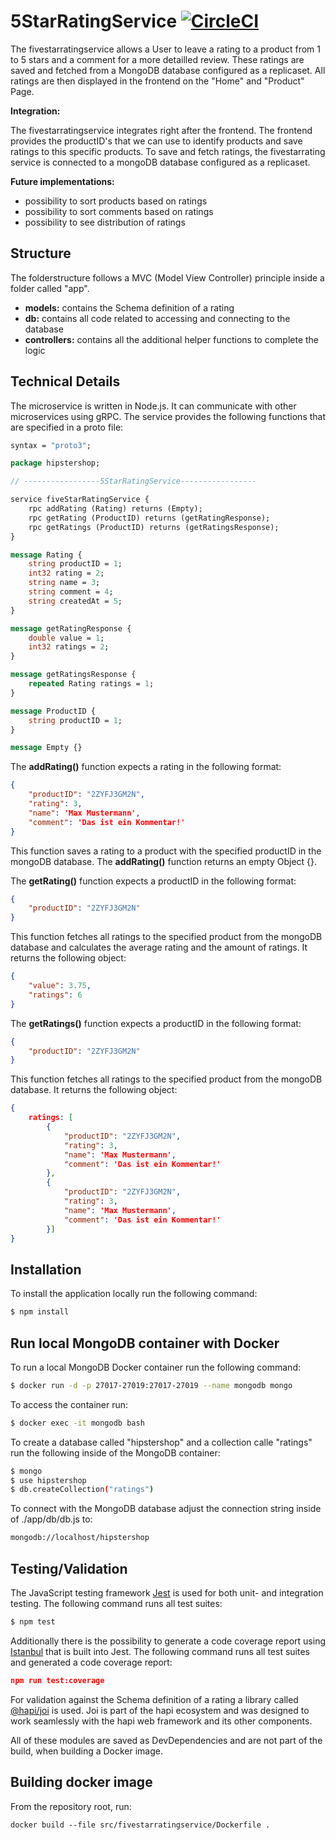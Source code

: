 # 5StarRatingService [![CircleCI](https://circleci.com/gh/amrap030/microservices-demo/tree/master.svg?style=shield&circle-token=e3c2b7f924d261a40caaf372c51e0a87c91ae0ea)](https://circleci.com/gh/amrap030/microservices-demo/tree/master)

The fivestarratingservice allows a User to leave a rating to a product from 1 to 5 stars and a comment for a more detailled review. These ratings are saved and fetched from a MongoDB database configured as a replicaset. All ratings are then displayed in the frontend on the "Home" and "Product" Page.

**Integration:**

The fivestarratingservice integrates right after the frontend. The frontend provides the productID's that we can use to identify products and save ratings to this specific products. To save and fetch ratings, the fivestarrating service is connected to a mongoDB database configured as a replicaset.

**Future implementations:**

- possibility to sort products based on ratings
- possibility to sort comments based on ratings
- possibility to see distribution of ratings

## Structure

The folderstructure follows a MVC (Model View Controller) principle inside a folder called "app".

- **models:** contains the Schema definition of a rating
- **db:** contains all code related to accessing and connecting to the database
- **controllers:** contains all the additional helper functions to complete the logic

## Technical Details

The microservice is written in Node.js. It can communicate with other microservices using gRPC. The service provides the following functions that are specified in a proto file:

```proto
syntax = "proto3";

package hipstershop;

// -----------------5StarRatingService-----------------

service fiveStarRatingService {
    rpc addRating (Rating) returns (Empty); 
    rpc getRating (ProductID) returns (getRatingResponse); 
    rpc getRatings (ProductID) returns (getRatingsResponse);
}

message Rating {
    string productID = 1;
    int32 rating = 2;
    string name = 3;
    string comment = 4;
    string createdAt = 5;
}

message getRatingResponse {
    double value = 1;
    int32 ratings = 2;
}

message getRatingsResponse {
    repeated Rating ratings = 1; 
}

message ProductID {
    string productID = 1;
}

message Empty {}
```

The **addRating()** function expects a rating in the following format:

```json
{
    "productID": "2ZYFJ3GM2N",
    "rating": 3,
    "name": 'Max Mustermann',
    "comment": 'Das ist ein Kommentar!'
}
```

This function saves a rating to a product with the specified productID in the mongoDB database. The **addRating()** function returns an empty Object {}. 

The **getRating()** function expects a productID in the following format:

```json
{
    "productID": "2ZYFJ3GM2N"
}
```

This function fetches all ratings to the specified product from the mongoDB database and calculates the average rating and the amount of ratings. It returns the following object:

```json
{
    "value": 3.75,
    "ratings": 6
}
```

The **getRatings()** function expects a productID in the following format:

```json
{
    "productID": "2ZYFJ3GM2N"
}
```

This function fetches all ratings to the specified product from the mongoDB database. It returns the following object:

```json
{
    ratings: [
        { 
            "productID": "2ZYFJ3GM2N",
            "rating": 3,
            "name": 'Max Mustermann',
            "comment": 'Das ist ein Kommentar!'
        },
        { 
            "productID": "2ZYFJ3GM2N",
            "rating": 3,
            "name": 'Max Mustermann',
            "comment": 'Das ist ein Kommentar!'
        }]
}
```

## Installation

To install the application locally run the following command:

```bash
$ npm install
```

## Run local MongoDB container with Docker

To run a local MongoDB Docker container run the following command:

```bash
$ docker run -d -p 27017-27019:27017-27019 --name mongodb mongo 
```

To access the container run:

```bash
$ docker exec -it mongodb bash 
```

To create a database called "hipstershop" and a collection calle "ratings" run the following inside of the MongoDB container:

```bash
$ mongo
$ use hipstershop
$ db.createCollection("ratings")
```

To connect with the MongoDB database adjust the connection string inside of ./app/db/db.js to:

```bash
mongodb://localhost/hipstershop
```

## Testing/Validation

The JavaScript testing framework [Jest](https://github.com/facebook/jest) is used for both unit- and integration testing. The following command runs all test suites:

```bash
$ npm test
```

Additionally there is the possibility to generate a code coverage report using [Istanbul](https://github.com/istanbuljs) that is built into Jest. The following command runs all test suites and generated a code coverage report:

```json
npm run test:coverage
```

For validation against the Schema definition of a rating a library called [@hapi/joi](https://github.com/hapijs/joi) is used. Joi is part of the hapi ecosystem and was designed to work seamlessly with the hapi web framework and its other components.

All of these modules are saved as DevDependencies and are not part of the build, when building a Docker image.

## Building docker image

From the repository root, run:

```
docker build --file src/fivestarratingservice/Dockerfile .
```
